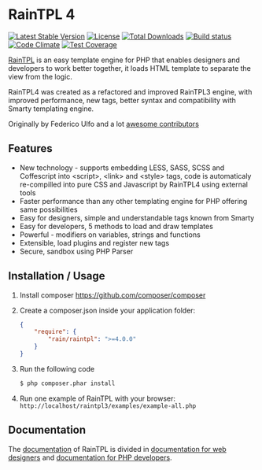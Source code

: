 RainTPL 4
=========

[![Latest Stable Version](https://poser.pugx.org/pantheraframework/raintpl4/v/stable)](https://packagist.org/packages/pantheraframework/raintpl4)
[![License](https://poser.pugx.org/pantheraframework/raintpl4/license)](https://packagist.org/packages/pantheraframework/raintpl4)
[![Total Downloads](https://poser.pugx.org/pantheraframework/raintpl4/downloads)](https://packagist.org/packages/pantheraframework/raintpl4)
[![Build status](https://travis-ci.org/Panthera-Framework/raintpl4.svg)](https://travis-ci.org/Panthera-Framework/raintpl4)
[![Code Climate](https://codeclimate.com/github/Panthera-Framework/raintpl4/badges/gpa.svg)](https://codeclimate.com/github/Panthera-Framework/raintpl4)
[![Test Coverage](https://codeclimate.com/github/Panthera-Framework/raintpl4/badges/coverage.svg)](https://codeclimate.com/github/Panthera-Framework/raintpl4/coverage)

[RainTPL](http://raintpl.com) is an easy template engine for PHP that enables designers and developers to work better together, it loads HTML template to separate the view from the logic.

RainTPL4 was created as a refactored and improved RainTPL3 engine, with improved performance, new tags, better syntax and compatibility with Smarty templating engine.

Originally by Federico Ulfo and a lot [awesome contributors](https://github.com/rainphp/raintpl3/network)

Features
--------
* New technology - supports embedding LESS, SASS, SCSS and Coffescript into &lt;script&gt;, &lt;link&gt; and &lt;style&gt; tags, code is automaticaly re-compilled into pure CSS and Javascript by RainTPL4 using external tools
* Faster performance than any other templating engine for PHP offering same possibilities
* Easy for designers, simple and understandable tags known from Smarty
* Easy for developers, 5 methods to load and draw templates
* Powerful - modifiers on variables, strings and functions
* Extensible, load plugins and register new tags
* Secure, sandbox using PHP Parser


Installation / Usage
--------------------

1. Install composer https://github.com/composer/composer
2. Create a composer.json inside your application folder:

    ``` json
    {
        "require": {
            "rain/raintpl": ">=4.0.0"
        }
    }
    ```
3. Run the following code

    ``` sh
    $ php composer.phar install
    ```

4. Run one example of RainTPL with your browser: ```http://localhost/raintpl3/examples/example-all.php```

Documentation
-------------
The [documentation](https://github.com/rainphp/raintpl3/wiki/Documentation) of RainTPL is divided in [documentation for web designers](https://github.com/rainphp/raintpl3/wiki/Documentation-for-web-designers) and [documentation for PHP developers](https://github.com/rainphp/raintpl3/wiki/Documentation-for-PHP-developers).
